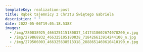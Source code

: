 ```yaml
---
templateKey: realization-post
title: Rąbek tajemnicy z Chrztu Świętego Gabriela
description: " "
date: 2022-05-06T19:05:18.538Z
images:
  - /img/280038925_466325115180037_1417418602674070200_n.jpg
  - /img/279868932_466325105180038_718426613914244100_n.jpg
  - /img/279506003_466325638513318_2888651460610410190_n.jpg
---
```

